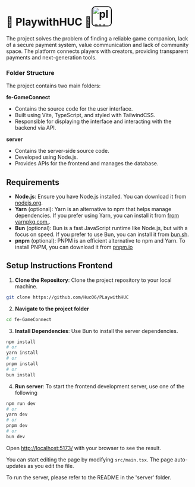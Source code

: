 # 🚀 **PlaywithHUC** 🚀<img alt="play" src="https://github.com/user-attachments/assets/b7ed8787-0f42-49de-8ad0-ffcd653c71c1" style="width: 50px; height: 50px; border: 2px solid #000; border-radius: 10px;">
The project solves the problem of finding a reliable game companion, lack of a secure payment system, value communication and lack of community space. The platform connects players with creators, providing transparent payments and next-generation tools.

### Folder Structure

The project contains two main folders:

**fe-GameConnect**

 - Contains the source code for the user interface.
 - Built using Vite, TypeScript, and styled with TailwindCSS.
 - Responsible for displaying the interface and interacting with the backend via API.
   
**server**

 - Contains the server-side source code.
 - Developed using Node.js.
 - Provides APIs for the frontend and manages the database.

## Requirements
- **Node.js**: Ensure you have Node.js installed. You can download it from [nodejs.org](https://nodejs.org/).
- **Yarn** (optional): Yarn is an alternative to npm that helps manage dependencies. If you prefer using Yarn, you can install it from [from yarnpkg.com.](https://yarnpkg.com/).
- **Bun** (optional): Bun is a fast JavaScript runtime like Node.js, but with a focus on speed. If you prefer to use Bun, you can install it from [bun.sh]([https://bun.sh/]).
- **pnpm** (optional): PNPM is an efficient alternative to npm and Yarn. To install PNPM, you can download it from [pnpm.io]([https://pnpm.io/])

## Setup Instructions Frontend
1. **Clone the Repository**: Clone the project repository to your local machine.
```bash
git clone https://github.com/Huc06/PLaywithHUC
```
2. **Navigate to the project folder**
```bash
cd fe-GameConnect  
```
3. **Install Dependencies**: Use Bun to install the server dependencies.
```bash
npm install
# or
yarn install
# or
pnpm install
# or
bun install
```
4. **Run server**: To start the frontend development server, use one of the following
```bash
npm run dev
# or
yarn dev
# or
pnpm dev
# or
bun dev
```
Open [http://localhost:5173/](http://localhost:5173) with your browser to see the result.

You can start editing the page by modifying `src/main.tsx`. The page auto-updates as you edit the file.

To run the server, please refer to the README in the 'server' folder.
